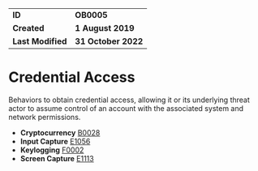 <table>
<tr>
<td><b>ID</b></td>
<td><b>OB0005</b></td>
</tr>
<td><b>Created</b></td>
<td><b>1 August 2019</b></td>
</tr>
<tr>
<td><b>Last Modified</b></td>
<td><b>31 October 2022</b></td>
</tr>
</table>

# Credential Access
Behaviors to obtain credential access, allowing it or its underlying threat actor to assume control of an account with the associated system and network permissions.

* **Cryptocurrency** [B0028](../collection/cryptocurrency.md)
* **Input Capture** [E1056](../collection/input-capture.md)
* **Keylogging** [F0002](../collection/keylogging.md)
* **Screen Capture** [E1113](../collection/screen-capture.md)
